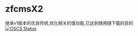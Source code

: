 # zfcmsX2
继承v1版本的优良传统,优化相关的饿功能,已达到随用随下载的目的
[![OSCS Status](https://www.oscs1024.com/platform/badge/zf-sys/zfcmsX2.svg?size=small)](https://www.oscs1024.com/project/zf-sys/zfcmsX2?ref=badge_small)

